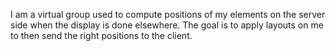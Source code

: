 I am a virtual group used to compute positions of my elements on the server side when the display is done elsewhere. The goal is to apply layouts on me to then send the right positions to the client.